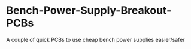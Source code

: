 # Bench-Power-Supply-Breakout-PCBs
A couple of quick PCBs to use cheap bench power supplies easier/safer
